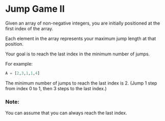 # Jump Game II

Given an array of non-negative integers, you are initially positioned at the first index of the array.

Each element in the array represents your maximum jump length at that position.

Your goal is to reach the last index in the minimum number of jumps.

For example:

```python
A = [2,3,1,1,4]
```

The minimum number of jumps to reach the last index is 2. (Jump 1 step from index 0 to 1, then 3 steps to the last index.)

### Note:

You can assume that you can always reach the last index.
